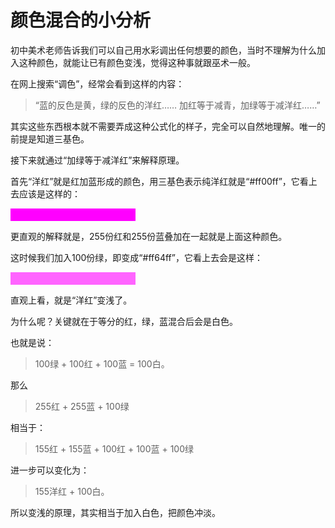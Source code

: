 # 颜色混合的小分析



初中美术老师告诉我们可以自己用水彩调出任何想要的颜色，当时不理解为什么加入这种颜色，就能让已有颜色变浅，觉得这种事就跟巫术一般。

在网上搜索“调色”，经常会看到这样的内容：

> “蓝的反色是黄，绿的反色的洋红…… 加红等于减青，加绿等于减洋红……”

其实这些东西根本就不需要弄成这种公式化的样子，完全可以自然地理解。唯一的前提是知道三基色。

接下来就通过“加绿等于减洋红”来解释原理。

首先“洋红”就是红加蓝形成的颜色，用三基色表示纯洋红就是“#ff00ff”，它看上去应该是这样的：

<div style="width:200px;height:20px;background:#ff00ff;"></div>

更直观的解释就是，255份红和255份蓝叠加在一起就是上面这种颜色。

这时候我们加入100份绿，即变成“#ff64ff”，它看上去会是这样：

<div style="width:200px;height:20px;background:#ff64ff;"></div>

直观上看，就是“洋红”变浅了。

为什么呢？关键就在于等分的红，绿，蓝混合后会是白色。

也就是说：

> 100绿 + 100红 + 100蓝 = 100白。

那么

> 255红 + 255蓝 + 100绿

相当于：

> 155红 + 155蓝 + 100红 + 100蓝 + 100绿

进一步可以变化为：

> 155洋红 + 100白。

所以变浅的原理，其实相当于加入白色，把颜色冲淡。

